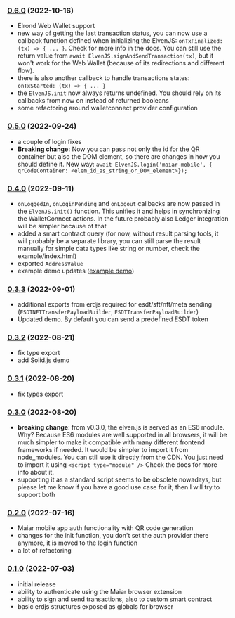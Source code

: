 ### [0.6.0](https://github.com/juliancwirko/elven.js/releases/tag/v0.6.0) (2022-10-16)
- Elrond Web Wallet support
- new way of getting the last transaction status, you can now use a callback function defined when initializing the ElvenJS: `onTxFinalized: (tx) => { ... }`. Check for more info in the docs. You can still use the return value from `await ElvenJS.signAndSendTransaction(tx)`, but it won't work for the Web Wallet (because of its redirections and different flow).
- there is also another callback to handle transactions states: `onTxStarted: (tx) => { ... }`
- the `ElvenJS.init` now always returns undefined. You should rely on its callbacks from now on instead of returned booleans
- some refactoring around walletconnect provider configuration

### [0.5.0](https://github.com/juliancwirko/elven.js/releases/tag/v0.5.0) (2022-09-24)
- a couple of login fixes
- **Breaking change:** Now you can pass not only the id for the QR container but also the DOM element, so there are changes in how you should define it. New way: `await ElvenJS.login('maiar-mobile', { qrCodeContainer: <elem_id_as_string_or_DOM_element>});` 

### [0.4.0](https://github.com/juliancwirko/elven.js/releases/tag/v0.4.0) (2022-09-11)
- `onLoggedIn`, `onLoginPending` and `onLogout` callbacks are now passed in the `ElvenJS.init()` function. This unifies it and helps in synchronizing the WalletConnect actions. In the future probably also Ledger integration will be simpler because of that
- added a smart contract query (for now, without result parsing tools, it will probably be a separate library, you can still parse the result manually for simple data types like string or number, check the example/index.html)
- exported `AddressValue`
- example demo updates ([example demo](https://github.com/juliancwirko/elven.js/tree/main/example))

### [0.3.3](https://github.com/juliancwirko/elven.js/releases/tag/v0.3.3) (2022-09-01)
- additional exports from erdjs required for esdt/sft/nft/meta sending (`ESDTNFTTransferPayloadBuilder`, `ESDTTransferPayloadBuilder`)
- Updated demo. By default you can send a predefined ESDT token

### [0.3.2](https://github.com/juliancwirko/elven.js/releases/tag/v0.3.2) (2022-08-21)
- fix type export
- add Solid.js demo

### [0.3.1](https://github.com/juliancwirko/elven.js/releases/tag/v0.3.1) (2022-08-20)
- fix types export

### [0.3.0](https://github.com/juliancwirko/elven.js/releases/tag/v0.3.0) (2022-08-20)
- **breaking change**: from v0.3.0, the elven.js is served as an ES6 module. Why? Because ES6 modules are well supported in all browsers, it will be much simpler to make it compatible with many different frontend frameworks if needed. It would be simpler to import it from node_modules. You can still use it directly from the CDN. You just need to import it using `<script type="module" />` Check the docs for more info about it.
- supporting it as a standard script seems to be obsolete nowadays, but please let me know if you have a good use case for it, then I will try to support both

### [0.2.0](https://github.com/juliancwirko/elven.js/releases/tag/v0.2.0) (2022-07-16)
- Maiar mobile app auth functionality with QR code generation
- changes for the init function, you don't set the auth provider there anymore, it is moved to the login function
- a lot of refactoring

### [0.1.0](https://github.com/juliancwirko/elven.js/releases/tag/v0.1.0) (2022-07-03)
- initial release
- ability to authenticate using the Maiar browser extension
- ability to sign and send transactions, also to custom smart contract
- basic erdjs structures exposed as globals for browser
